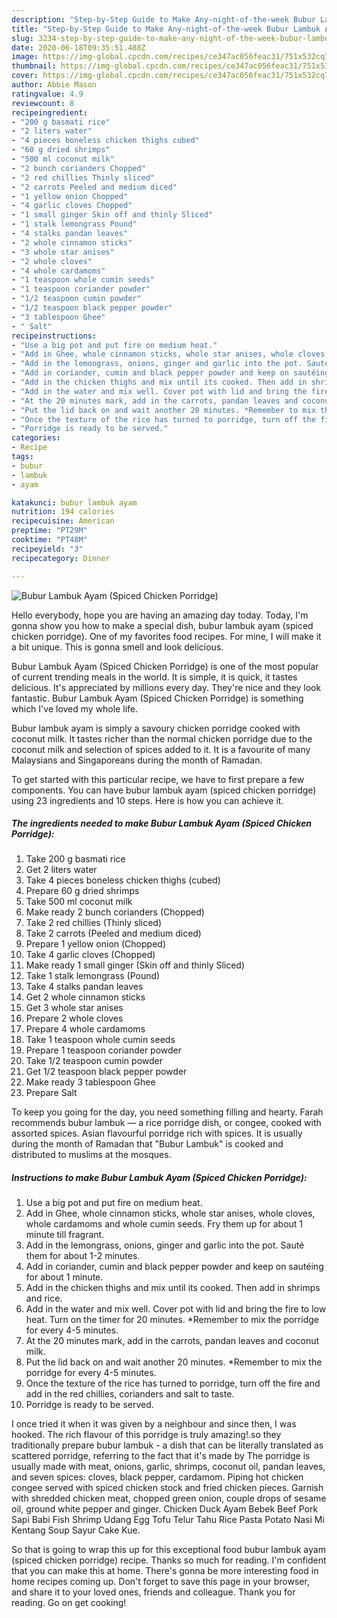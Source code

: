 ```yaml
---
description: "Step-by-Step Guide to Make Any-night-of-the-week Bubur Lambuk Ayam (Spiced Chicken Porridge)"
title: "Step-by-Step Guide to Make Any-night-of-the-week Bubur Lambuk Ayam (Spiced Chicken Porridge)"
slug: 3234-step-by-step-guide-to-make-any-night-of-the-week-bubur-lambuk-ayam-spiced-chicken-porridge
date: 2020-06-18T09:35:51.488Z
image: https://img-global.cpcdn.com/recipes/ce347ac056feac31/751x532cq70/bubur-lambuk-ayam-spiced-chicken-porridge-recipe-main-photo.jpg
thumbnail: https://img-global.cpcdn.com/recipes/ce347ac056feac31/751x532cq70/bubur-lambuk-ayam-spiced-chicken-porridge-recipe-main-photo.jpg
cover: https://img-global.cpcdn.com/recipes/ce347ac056feac31/751x532cq70/bubur-lambuk-ayam-spiced-chicken-porridge-recipe-main-photo.jpg
author: Abbie Mason
ratingvalue: 4.9
reviewcount: 8
recipeingredient:
- "200 g basmati rice"
- "2 liters water"
- "4 pieces boneless chicken thighs cubed"
- "60 g dried shrimps"
- "500 ml coconut milk"
- "2 bunch corianders Chopped"
- "2 red chillies Thinly sliced"
- "2 carrots Peeled and medium diced"
- "1 yellow onion Chopped"
- "4 garlic cloves Chopped"
- "1 small ginger Skin off and thinly Sliced"
- "1 stalk lemongrass Pound"
- "4 stalks pandan leaves"
- "2 whole cinnamon sticks"
- "3 whole star anises"
- "2 whole cloves"
- "4 whole cardamoms"
- "1 teaspoon whole cumin seeds"
- "1 teaspoon coriander powder"
- "1/2 teaspoon cumin powder"
- "1/2 teaspoon black pepper powder"
- "3 tablespoon Ghee"
- " Salt"
recipeinstructions:
- "Use a big pot and put fire on medium heat."
- "Add in Ghee, whole cinnamon sticks, whole star anises, whole cloves, whole cardamoms and whole cumin seeds. Fry them up for about 1 minute till fragrant."
- "Add in the lemongrass, onions, ginger and garlic into the pot. Sauté them for about 1-2 minutes."
- "Add in coriander, cumin and black pepper powder and keep on sautéing for about 1 minute."
- "Add in the chicken thighs and mix until its cooked. Then add in shrimps and rice."
- "Add in the water and mix well. Cover pot with lid and bring the fire to low heat. Turn on the timer for 20 minutes. *Remember to mix the porridge for every 4-5 minutes."
- "At the 20 minutes mark, add in the carrots, pandan leaves and coconut milk."
- "Put the lid back on and wait another 20 minutes. *Remember to mix the porridge for every 4-5 minutes."
- "Once the texture of the rice has turned to porridge, turn off the fire and add in the red chillies, corianders and salt to taste."
- "Porridge is ready to be served."
categories:
- Recipe
tags:
- bubur
- lambuk
- ayam

katakunci: bubur lambuk ayam 
nutrition: 194 calories
recipecuisine: American
preptime: "PT29M"
cooktime: "PT48M"
recipeyield: "3"
recipecategory: Dinner

---
```



![Bubur Lambuk Ayam (Spiced Chicken Porridge)](https://img-global.cpcdn.com/recipes/ce347ac056feac31/751x532cq70/bubur-lambuk-ayam-spiced-chicken-porridge-recipe-main-photo.jpg)

Hello everybody, hope you are having an amazing day today. Today, I'm gonna show you how to make a special dish, bubur lambuk ayam (spiced chicken porridge). One of my favorites food recipes. For mine, I will make it a bit unique. This is gonna smell and look delicious.

Bubur Lambuk Ayam (Spiced Chicken Porridge) is one of the most popular of current trending meals in the world. It is simple, it is quick, it tastes delicious. It's appreciated by millions every day. They're nice and they look fantastic. Bubur Lambuk Ayam (Spiced Chicken Porridge) is something which I've loved my whole life.

Bubur lambuk ayam is simply a savoury chicken porridge cooked with coconut milk. It tastes richer than the normal chicken porridge due to the coconut milk and selection of spices added to it. It is a favourite of many Malaysians and Singaporeans during the month of Ramadan.


To get started with this particular recipe, we have to first prepare a few components. You can have bubur lambuk ayam (spiced chicken porridge) using 23 ingredients and 10 steps. Here is how you can achieve it.

<!--inarticleads1-->

##### The ingredients needed to make Bubur Lambuk Ayam (Spiced Chicken Porridge):

1. Take 200 g basmati rice
1. Get 2 liters water
1. Take 4 pieces boneless chicken thighs (cubed)
1. Prepare 60 g dried shrimps
1. Take 500 ml coconut milk
1. Make ready 2 bunch corianders (Chopped)
1. Take 2 red chillies (Thinly sliced)
1. Take 2 carrots (Peeled and medium diced)
1. Prepare 1 yellow onion (Chopped)
1. Take 4 garlic cloves (Chopped)
1. Make ready 1 small ginger (Skin off and thinly Sliced)
1. Take 1 stalk lemongrass (Pound)
1. Take 4 stalks pandan leaves
1. Get 2 whole cinnamon sticks
1. Get 3 whole star anises
1. Prepare 2 whole cloves
1. Prepare 4 whole cardamoms
1. Take 1 teaspoon whole cumin seeds
1. Prepare 1 teaspoon coriander powder
1. Take 1/2 teaspoon cumin powder
1. Get 1/2 teaspoon black pepper powder
1. Make ready 3 tablespoon Ghee
1. Prepare  Salt


To keep you going for the day, you need something filling and hearty. Farah recommends bubur lambuk — a rice porridge dish, or congee, cooked with assorted spices. Asian flavourful porridge rich with spices. It is usually during the month of Ramadan that &#34;Bubur Lambuk&#34; is cooked and distributed to muslims at the mosques. 

<!--inarticleads2-->

##### Instructions to make Bubur Lambuk Ayam (Spiced Chicken Porridge):

1. Use a big pot and put fire on medium heat.
1. Add in Ghee, whole cinnamon sticks, whole star anises, whole cloves, whole cardamoms and whole cumin seeds. Fry them up for about 1 minute till fragrant.
1. Add in the lemongrass, onions, ginger and garlic into the pot. Sauté them for about 1-2 minutes.
1. Add in coriander, cumin and black pepper powder and keep on sautéing for about 1 minute.
1. Add in the chicken thighs and mix until its cooked. Then add in shrimps and rice.
1. Add in the water and mix well. Cover pot with lid and bring the fire to low heat. Turn on the timer for 20 minutes. *Remember to mix the porridge for every 4-5 minutes.
1. At the 20 minutes mark, add in the carrots, pandan leaves and coconut milk.
1. Put the lid back on and wait another 20 minutes. *Remember to mix the porridge for every 4-5 minutes.
1. Once the texture of the rice has turned to porridge, turn off the fire and add in the red chillies, corianders and salt to taste.
1. Porridge is ready to be served.


I once tried it when it was given by a neighbour and since then, I was hooked. The rich flavour of this porridge is truly amazing!.so they traditionally prepare bubur lambuk - a dish that can be literally translated as scattered porridge, referring to the fact that it&#39;s made by The porridge is usually made with meat, onions, garlic, shrimps, coconut oil, pandan leaves, and seven spices: cloves, black pepper, cardamom. Piping hot chicken congee served with spiced chicken stock and fried chicken pieces. Garnish with shredded chicken meat, chopped green onion, couple drops of sesame oil, ground white pepper and ginger. Chicken Duck Ayam Bebek Beef Pork Sapi Babi Fish Shrimp Udang Egg Tofu Telur Tahu Rice Pasta Potato Nasi Mi Kentang Soup Sayur Cake Kue. 

So that is going to wrap this up for this exceptional food bubur lambuk ayam (spiced chicken porridge) recipe. Thanks so much for reading. I'm confident that you can make this at home. There's gonna be more interesting food in home recipes coming up. Don't forget to save this page in your browser, and share it to your loved ones, friends and colleague. Thank you for reading. Go on get cooking!
